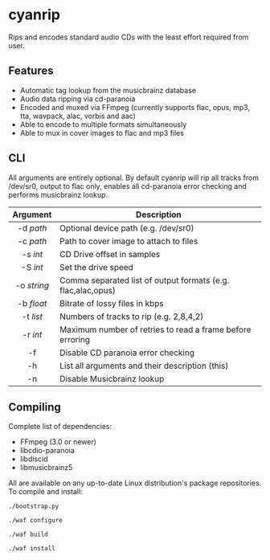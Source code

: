 cyanrip
=======
Rips and encodes standard audio CDs with the least effort required from user.

Features
--------
 * Automatic tag lookup from the musicbrainz database
 * Audio data ripping via cd-paranoia
 * Encoded and muxed via FFmpeg (currently supports flac, opus, mp3, tta, wavpack, alac, vorbis and aac)
 * Able to encode to multiple formats simultaneously
 * Able to mux in cover images to flac and mp3 files

CLI
---

All arguments are entirely optional. By default cyanrip will rip all tracks from /dev/sr0,
output to flac only, enables all cd-paranoia error checking and performs musicbrainz lookup.

|   Argument  | Description                                                  |
|:-----------:|--------------------------------------------------------------|
| -d *path*   | Optional device path (e.g. /dev/sr0)                         |
| -c *path*   | Path to cover image to attach to files                       |
| -s *int*    | CD Drive offset in samples                                   |
| -S *int*    | Set the drive speed                                          |
| -o *string* | Comma separated list of output formats (e.g. flac,alac,opus) |
| -b *float*  | Bitrate of lossy files in kbps                               |
| -t *list*   | Numbers of tracks to rip (e.g. 2,8,4,2)                      |
| -r *int*    | Maximum number of retries to read a frame before erroring    |
| -f          | Disable CD paranoia error checking                           |
| -h          | List all arguments and their description (this)              |
| -n          | Disable Musicbrainz lookup                                   |


Compiling
---------
Complete list of dependencies:

 * FFmpeg (3.0 or newer)
 * libcdio-paranoia
 * libdiscid
 * libmusicbrainz5

All are available on any up-to-date Linux distribution's package repositories. To compile and install:

`./bootstrap.py`

`./waf configure`

`./waf build`

`./waf install`
